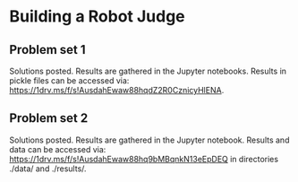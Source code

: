 # Building a Robot Judge

## Problem set 1

Solutions posted. Results are gathered in the Jupyter notebooks. Results in pickle files can be accessed via: https://1drv.ms/f/s!AusdahEwaw88hqdZ2R0CznicyHlENA.

## Problem set 2

Solutions posted. Results are gathered in the Jupyter notebook. Results and data can be accessed via: https://1drv.ms/f/s!AusdahEwaw88hq9bMBqnkN13eEpDEQ in directories ./data/ and ./results/.

